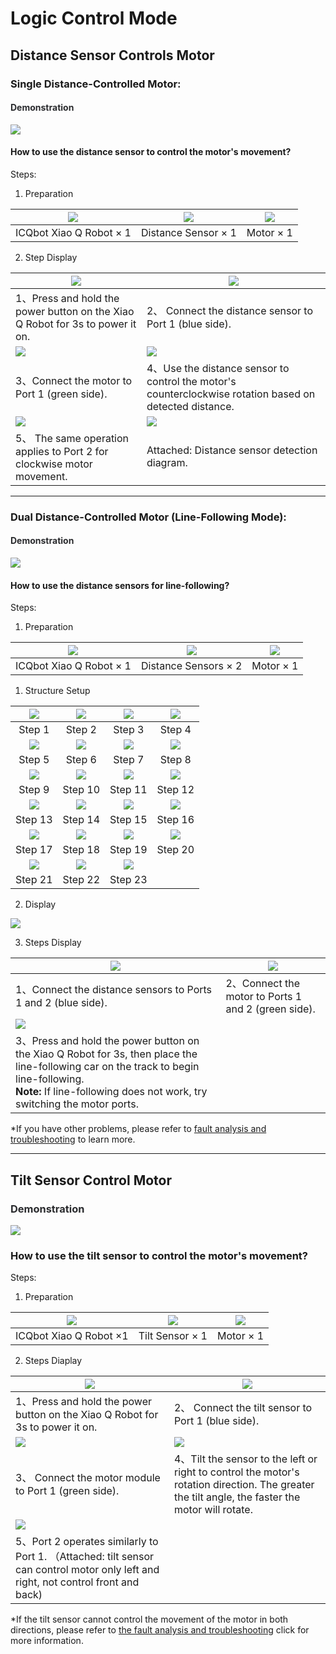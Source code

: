 # Logic Control Mode

## Distance Sensor Controls Motor  

### Single Distance-Controlled Motor:  
#### **<font style="color:rgb(42, 43, 46);">Demonstration</font>**
![](img/LogicControlMode01.gif)

#### How to use the distance sensor to control the motor's movement?  
 Steps:  

1. Preparation  

| ![](img/LogicControlMode02.png) | ![](img/LogicControlMode03.png) | ![](img/LogicControlMode04.png) |
| :---: | :---: | :---: |
| ICQbot Xiao Q Robot × 1 | Distance Sensor × 1 | Motor × 1 |


2. Step Display

| ![](img/LogicControlMode05.gif) | ![](img/LogicControlMode06.gif) |
| --- | --- |
| 1、Press and hold the power button on the Xiao Q Robot for 3s to power it on.   | 2、 Connect the distance sensor to Port 1 (blue side).   |
| ![](img/LogicControlMode07.gif) | ![](img/LogicControlMode08.gif) |
| 3、Connect the motor to Port 1 (green side).   | 4、Use the distance sensor to control the motor's counterclockwise rotation based on detected distance.   |
| ![](img/LogicControlMode09.gif) | ![](img/LogicControlMode10.png) |
| 5、 The same operation applies to Port 2 for clockwise motor movement.   | Attached: Distance sensor detection diagram. |

---

### Dual Distance-Controlled Motor (Line-Following Mode):  
#### **<font style="color:rgb(42, 43, 46);">Demonstration</font>**
![](img/LogicControlMode11.gif)



#### How to use the distance sensors for line-following?  
Steps:  

1. Preparation

| ![](img/LogicControlMode12.png) | ![](img/LogicControlMode13.png) | ![](img/LogicControlMode14.png) |
| :---: | :---: | :---: |
| ICQbot Xiao Q Robot × 1 | Distance Sensors × 2 | Motor × 1 |


1. Structure Setup 

| ![](img/LogicControlMode15.png) | ![](img/LogicControlMode16.png) | ![](img/LogicControlMode17.png) | ![](img/LogicControlMode18.png) |
| :---: | :---: | :---: | :---: |
| Step 1 | Step 2 | Step 3 | Step 4 |
| ![](img/LogicControlMode19.png) | ![](img/LogicControlMode20.png) | ![](img/LogicControlMode21.png) | ![](img/LogicControlMode22.png) |
| Step 5 | Step 6 | Step 7 | Step 8 |
| ![](img/LogicControlMode23.png) | ![](img/LogicControlMode24.png) | ![](img/LogicControlMode25.png) | ![](img/LogicControlMode26.png) |
| Step 9 | Step 10 | Step 11 | Step 12 |
| ![](img/LogicControlMode27.png) | ![](img/LogicControlMode28.png) | ![](img/LogicControlMode29.png) | ![](img/LogicControlMode30.png) |
| Step 13 | Step 14 | Step 15 | Step 16 |
| ![](img/LogicControlMode31.png) | ![](img/LogicControlMode32.png) | ![](img/LogicControlMode33.png) | ![](img/LogicControlMode34.png) |
| Step 17 | Step 18 | Step 19 | Step 20 |
| ![](img/LogicControlMode35.png) | ![](img/LogicControlMode36.png) | ![](img/LogicControlMode37.png) |  |
| Step 21 | Step 22 | Step 23 |  |




2. Display

![](img/LogicControlMode38.gif)

3. Steps Display

| ![](img/LogicControlMode39.gif) | ![](img/LogicControlMode40.gif) |
| --- | --- |
| 1、Connect the distance sensors to Ports 1 and 2 (blue side).   | 2、Connect the motor to Ports 1 and 2 (green side).   |
| ![](img/LogicControlMode41.gif) | |
| 3、Press and hold the power button on the Xiao Q Robot for 3s, then place the line-following car on the track to begin line-following.  <br/>**Note:** If line-following does not work, try switching the motor ports.   | |


*If you have other problems, please refer to [fault analysis and troubleshooting](https://www.yuque.com/g/crystal-vzc6k/cfl3ix/mt3pio89d0wmgysa/collaborator/join?token=6haNKiSj5A3tLXuI&source=doc_collaborator#%20《硬件类故障》) to learn more.

---

## Tilt Sensor Control Motor  
### **<font style="color:rgb(42, 43, 46);">Demonstration</font>**
![](img/LogicControlMode42.gif)

### How to use the tilt sensor to control the motor's movement?  
Steps:

1. Preparation

| ![](img/LogicControlMode43.png) | ![](img/LogicControlMode44.png) | ![](img/LogicControlMode45.png) |
| :---: | :---: | :---: |
| ICQbot Xiao Q Robot ×1 | Tilt Sensor × 1 | Motor × 1 |


2. Steps Diaplay

| ![](img/LogicControlMode46.gif) | ![](img/LogicControlMode47.gif) |
| --- | --- |
| 1、Press and hold the power button on the Xiao Q Robot for 3s to power it on.   | 2、 Connect the tilt sensor to Port 1 (blue side).   |
| ![](img/LogicControlMode48.gif) | ![](img/LogicControlMode49.gif) |
| 3、 Connect the motor module to Port 1 (green side).   | 4、Tilt the sensor to the left or right to control the motor's rotation direction. The greater the tilt angle, the faster the motor will rotate.   |
| ![](img/LogicControlMode50.gif) |  |
| 5、Port 2 operates similarly to Port 1.  （Attached: tilt sensor can control motor only left and right, not control front and back) |  |


*If the tilt sensor cannot control the movement of the motor in both directions, please refer to [the fault analysis and troubleshooting](https://www.yuque.com/g/crystal-vzc6k/cfl3ix/mt3pio89d0wmgysa/collaborator/join?token=6haNKiSj5A3tLXuI&source=doc_collaborator#%20《硬件类故障》) click for more information.

